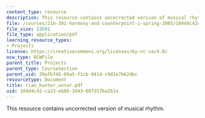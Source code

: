 ```yaml
---
content_type: resource
description: This resource contains uncorrected version of musical rhythm.
file: /courses/21m-301-harmony-and-counterpoint-i-spring-2005/104d4c42ca33eb863d4368f357ba261a_rian_hunter_uncor.pdf
file_size: 23591
file_type: application/pdf
learning_resource_types:
- Projects
license: https://creativecommons.org/licenses/by-nc-sa/4.0/
ocw_type: OCWFile
parent_title: Projects
parent_type: CourseSection
parent_uid: 39afb745-09a5-f1cb-9414-c9d1e7b62dbc
resourcetype: Document
title: rian_hunter_uncor.pdf
uid: 104d4c42-ca33-eb86-3d43-68f357ba261a
---
```

This resource contains uncorrected version of musical rhythm.